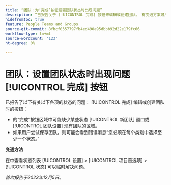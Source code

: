 ```yaml
---
title: “团队：为‘完成’按钮设置团队状态时出现问题”
description: “已报告关于 [!UICONTROL 完成] 按钮来编辑或创建团队。 有变通方案可用。”
hidefromtoc: true
feature: People Teams and Groups
source-git-commit: 8fbcf0357797fb4ed490a95dbbb92d22e179fc66
workflow-type: tm+mt
source-wordcount: '123'
ht-degree: 0%

---
```



# 团队：设置团队状态时出现问题 [!UICONTROL 完成] 按钮

<!--

>[!NOTE]
>
>This issue was fixed on January 18, 2024.

-->

已报告了以下有关以下各项的状态的问题： [!UICONTROL 完成] 编辑或创建团队时的按钮：

* 的“完成”按钮区域中可能缺少某些状态 [!UICONTROL 新团队] 窗口或 [!UICONTROL 团队设置] 现有团队的区域。
* 如果用户尝试保存团队，则可能会看到错误消息“您必须在每个类别中选择至少一个状态。”

**变通方法**

在中查看状态列表 [!UICONTROL 设置] > [!UICONTROL 项目首选项] > [!UICONTROL 状态] 可以临时解决问题。

_首次报告于2023年12月5日。_
